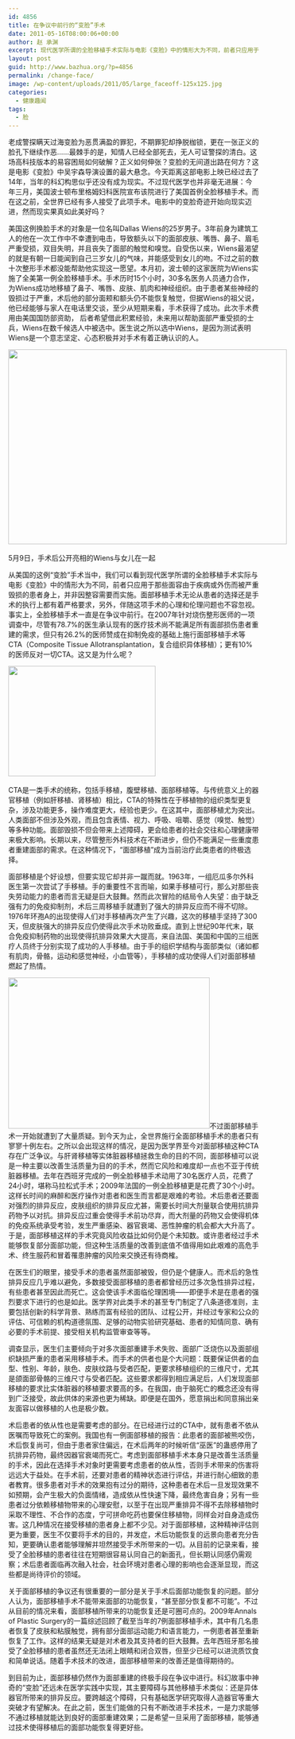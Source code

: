 ```yaml
---
id: 4856
title: 在争议中前行的“变脸”手术
date: 2011-05-16T08:00:06+00:00
author: 赵 承渊
excerpt: 现代医学所谓的全脸移植手术实际与电影《变脸》中的情形大为不同，前者只应用于那些面容由于疾病或外伤而被严重毁损的患者身上，并非因整容需要而实施。面部移植手术无论从患者的选择还是手术的执行上都有着严格要求，另外，伴随这项手术的心理和伦理问题也不容忽视。事实上，全脸移植手术一直是在争议中前行。
layout: post
guid: http://www.bazhua.org/?p=4856
permalink: /change-face/
image: /wp-content/uploads/2011/05/large_faceoff-125x125.jpg
categories:
  - 健康趣闻
tags:
  - 脸
---
```

老成警探瞒天过海变脸为恶贯满盈的罪犯，不期罪犯却挣脱枷锁，更在一张正义的脸孔下继续作恶&#8230;&#8230;最棘手的是，知情人已经全部死去，无人可证警探的清白。这场高科技版本的易容困局如何破解？正义如何伸张？变脸的无间道出路在何方？这是电影《变脸》中吴宇森导演设置的最大悬念。今天距离这部电影上映已经过去了14年，当年的科幻构思似乎还没有成为现实。不过现代医学也并非毫无进展：今年三月，美国波士顿布里格姆妇科医院宣布该院进行了美国首例全脸移植手术。而在这之前，全世界已经有多人接受了此项手术。电影中的变脸奇迹开始向现实迈进，然而现实果真如此美好吗？

美国这例换脸手术的对象是一位名叫Dallas Wiens的25岁男子。3年前身为建筑工人的他在一次工作中不幸遭到电击，导致额头以下的面部皮肤、嘴唇、鼻子、眉毛严重受损，双目失明，并且丧失了面部的触觉和嗅觉。自受伤以来，Wiens最渴望的就是有朝一日能闻到自己三岁女儿的气味，并能感受到女儿的吻。不过之前的数十次整形手术都没能帮助他实现这一愿望。本月初，波士顿的这家医院为Wiens实施了全美第一例全脸移植手术。手术历时15个小时，30多名医务人员通力合作，为Wiens成功地移植了鼻子、嘴唇、皮肤、肌肉和神经组织。由于患者某些神经的毁损过于严重，术后他的部分面颊和额头仍不能恢复触觉，但据Wiens的祖父说，他已经能够与家人在电话里交谈，至少从短期来看，手术获得了成功。此次手术费用由美国国防部资助， 后者希望借此积累经验，未来用以帮助面部严重受损的士兵，Wiens在数千候选人中被选中。医生说之所以选中Wiens，是因为测试表明Wiens是一个意志坚定、心态积极并对手术有着正确认识的人。

<div id="attachment_4898" style="width: 570px" class="wp-caption alignnone">
  <a href="/wp-content/uploads/2011/05/i1707619.jpg"><img class="size-full wp-image-4898" title="i1707619" src="/wp-content/uploads/2011/05/i1707619.jpg" alt="" width="560" height="392" srcset="/wp-content/uploads/2011/05/i1707619.jpg 560w, /wp-content/uploads/2011/05/i1707619-150x105.jpg 150w, /wp-content/uploads/2011/05/i1707619-300x210.jpg 300w" sizes="(max-width: 560px) 100vw, 560px" /></a>
  
  <p class="wp-caption-text">
    5月9日，手术后公开亮相的Wiens与女儿在一起
  </p>
</div>

从美国的这例“变脸”手术当中，我们可以看到现代医学所谓的全脸移植手术实际与电影《变脸》中的情形大为不同，前者只应用于那些面容由于疾病或外伤而被严重毁损的患者身上，并非因整容需要而实施。面部移植手术无论从患者的选择还是手术的执行上都有着严格要求，另外，伴随这项手术的心理和伦理问题也不容忽视。事实上，全脸移植手术一直是在争议中前行。在2007年针对烧伤整形医师的一项调查中，尽管有78.7%的医生承认现有的医疗技术尚不能满足所有面部损伤患者重建的需求，但只有26.2%的医师赞成在抑制免疫的基础上施行面部移植手术等CTA（Composite Tissue Allotransplantation，复合组织异体移植）；更有10%的医师反对一切CTA。这又是为什么呢？

[<img class="alignleft size-full wp-image-4900" title="face_transplant042211" src="/wp-content/uploads/2011/05/face_transplant042211.jpg" alt="" width="296" height="222" srcset="/wp-content/uploads/2011/05/face_transplant042211.jpg 296w, /wp-content/uploads/2011/05/face_transplant042211-150x112.jpg 150w, /wp-content/uploads/2011/05/face_transplant042211-80x60.jpg 80w" sizes="(max-width: 296px) 100vw, 296px" />](/wp-content/uploads/2011/05/face_transplant042211.jpg)

CTA是一类手术的统称，包括手移植，腹壁移植、面部移植等。与传统意义上的器官移植（例如肝移植、肾移植）相比，CTA的特殊性在于移植物的组织类型更复杂，涉及功能更多，操作难度更大，经验也更少。在这其中，面部移植尤为突出。人类面部不但涉及外观，而且包含表情、视力、呼吸、咀嚼、感觉（嗅觉、触觉）等多种功能。面部毁损不但会带来上述障碍，更会给患者的社会交往和心理健康带来极大影响。长期以来，尽管整形外科技术在不断进步，但仍不能满足一些重度患者重建面部的需求。在这种情况下，“面部移植”成为当前治疗此类患者的终极选择。

面部移植是个好设想，但要实现它却并非一蹴而就。1963年，一组厄瓜多尔外科医生第一次尝试了手移植。手的重要性不言而喻，如果手移植可行，那么对那些丧失劳动能力的患者而言无疑是巨大鼓舞。然而此次冒险的结局令人失望：由于缺乏强有力的免疫抑制剂，术后三周移植手就遭到了强大的排异反应而不得不切除。1976年环孢A的出现使得人们对手移植再次产生了兴趣，这次的移植手坚持了300天，但皮肤强大的排异反应仍使得此次手术功败垂成。直到上世纪90年代末，联合免疫抑制药物的出现使得抗排异效果大大提高，来自法国、美国和中国的三组医疗人员终于分别实现了成功的人手移植。由于手的组织学结构与面部类似（诸如都有肌肉，骨骼，运动和感觉神经，小血管等），手移植的成功使得人们对面部移植燃起了热情。

<img class="alignright size-full wp-image-4896" title="14334_large_face transplant 1" src="/wp-content/uploads/2011/05/14334_large_face-transplant-1.jpg" alt="" width="405" height="304" srcset="/wp-content/uploads/2011/05/14334_large_face-transplant-1.jpg 405w, /wp-content/uploads/2011/05/14334_large_face-transplant-1-150x112.jpg 150w, /wp-content/uploads/2011/05/14334_large_face-transplant-1-300x225.jpg 300w, /wp-content/uploads/2011/05/14334_large_face-transplant-1-80x60.jpg 80w" sizes="(max-width: 405px) 100vw, 405px" />不过面部移植手术一开始就遭到了大量质疑。到今天为止，全世界施行全面部移植手术的患者只有寥寥十例左右。之所以会出现这样的情况，是因为医学界至今对面部移植这种CTA存在广泛争议。与肝肾移植等实体脏器移植拯救生命的目的不同，面部移植可以说是一种主要以改善生活质量为目的的手术，然而它风险和难度却一点也不亚于传统脏器移植。去年在西班牙完成的一例全脸移植手术动用了30名医疗人员，花费了24小时，堪称马拉松式手术；2009年法国的一例全脸移植更是花费了30个小时。这样长时间的麻醉和医疗操作对患者和医生而言都是艰难的考验。术后患者还要面对强烈的排异反应，皮肤组织的排异反应尤甚，需要长时间大剂量联合使用抗排异药物予以对抗。排异反应过重会使得手术前功尽弃，而大剂量的药物又会使得机体的免疫系统承受考验，发生严重感染、器官衰竭、恶性肿瘤的机会都大大升高了。于是，面部移植这样的手术究竟风险收益比如何仍是个未知数。或许患者经过手术能够恢复部分面部功能，但这种生活质量的改善到底值不值得用如此艰难的高危手术、终生服药和冒着罹患肿瘤的风险来交换还有待商榷。

在医生们的眼里，接受手术的患者虽然面部被毁，但仍是个健康人。而术后的急性排异反应几乎难以避免，多数接受面部移植的患者都曾经历过多次急性排异过程，有些患者甚至因此而死亡。这会使该手术面临伦理困境——即便手术是在患者的强烈要求下进行的也是如此。医学界对此类手术的甚至专门制定了八条道德准则，主要包括创新的科学背景、熟练而富有经验的团队、过程公开，并经过专家和公众的评估、可信赖的机构道德氛围、足够的动物实验研究基础、患者的知情同意、确有必要的手术前提、接受相关机构监管审查等等。

调查显示，医生们主要倾向于对多次面部重建手术失败、面部广泛烧伤以及面部组织缺损严重的患者采用移植手术。而手术的供者也是个大问题：既要保证供者的血型、性别、年龄，肤色、皮肤纹路与受者匹配，更要求移植组织的三维尺寸，尤其是颌面部骨骼的三维尺寸与受者匹配。这些要求都得到相应满足后，人们发现面部移植的要求比实体脏器的移植要求要高的多。在我国，由于脑死亡的概念还没有得到广泛接受，故此供体的来源也更为稀缺。即便是在国外，愿意捐出和同意捐出亲友面容以做移植的人也是极少数。

术后患者的依从性也是需要考虑的部分。在已经进行过的CTA中，就有患者不依从医嘱而导致死亡的案例。我国也有一例面部移植的报告：此患者的面部被熊咬伤，术后恢复尚可，但由于患者家住偏远，在术后两年的时候听信“巫医”的蛊惑停用了抗排异药物，最终因器官衰竭而死亡。考虑到面部移植手术本身只是改善生活质量的手术，因此在选择手术对象时更需要考虑患者的依从性，否则手术带来的伤害将远远大于益处。在手术前，还要对患者的精神状态进行评估，并进行耐心细致的患者教育。很多患者对手术的效果抱有过分的期待，这种患者在术后一旦发现效果不如预期，会产生极大的负面情绪，造成依从性快速下降，最终危害自身；另有一些患者过分依赖移植物带来的心理安慰，以至于在出现严重排异不得不去除移植物时采取不理性、不合作的态度，宁可拼命吃药也要保住移植物，同样会对自身造成伤害。这几种情况在接受移植的患者身上都不少见。对于面部移植，这种精神评估则更为重要，医生不仅要将手术的目的，并发症，术后功能恢复的远景向患者充分告知，更要确认患者能够理解并坦然接受手术所带来的一切。从目前的记录来看，接受了全脸移植的患者往往在短期很容易认同自己的新面孔，但长期认同感仍需观察；术后患者面临再次融入社会，社会环境对患者心理的影响也会逐渐显现，而这些都是尚待评价的领域。

关于面部移植的争议还有很重要的一部分是关于手术后面部功能恢复的问题。部分人认为，面部移植手术不能带来面部的功能恢复，“甚至部分恢复都不可能”。不过从目前的情况来看，面部移植所带来的功能恢复还是可圈可点的。2009年Annals of Plastic Surgery的一篇综述回顾了截至当年的7例面部移植手术，其中有几名患者恢复了皮肤和粘膜触觉，拥有部分面部运动能力和语言能力，一例患者甚至重新恢复了工作。这样的结果无疑是对术者及其支持者的巨大鼓舞。去年西班牙那名接受了全脸移植的患者虽然还无法闭上眼睛和闭合双唇，但至少已经可以进流质饮食和简单说话。随着手术技术的改进，面部移植带来的改善还是值得期待的。

到目前为止，面部移植仍然作为面部重建的终极手段在争议中进行。科幻故事中神奇的“变脸”还远未在医学实践中实现，其主要障碍与其他移植手术类似：还是异体器官所带来的排异反应。要跨越这个障碍，只有基础医学研究取得人造器官等重大突破才有望解决。在此之前，医生们能做的只有不断改进手术技术，一是力求能够不通过移植就能达到良好的面部重建效果；二是希望一旦采用了面部移植，能够通过技术使得移植后的面部功能恢复得更好些。
